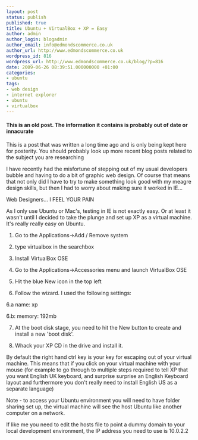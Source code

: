 ```yaml
---
layout: post
status: publish
published: true
title: Ubuntu + VirtualBox + XP = Easy
author: admin
author_login: blogadmin
author_email: info@edmondscommerce.co.uk
author_url: http://www.edmondscommerce.co.uk
wordpress_id: 816
wordpress_url: http://www.edmondscommerce.co.uk/blog/?p=816
date: 2009-06-26 08:39:51.000000000 +01:00
categories:
- ubuntu
tags:
- web design
- internet explorer
- ubuntu
- virtualbox
---
```

<div class="oldpost"><h4>This is an old post. The information it contains is probably out of date or innacurate</h4>
<p>
This is a post that was written a long time ago and is only being kept here for posterity.
You should probably look up more recent blog posts related to the subject you are researching
</p>
</div>
I have recently had the misfortune of stepping out of my usual developers bubble and having to do a bit of graphic web design. Of course that means that not only did I have to try to make something look good with my meagre design skills, but then I had to worry about making sure it worked in IE...

Web Designers... I FEEL YOUR PAIN

As I only use Ubuntu or Mac's, testing in IE is not exactly easy. Or at least it wasn't until I decided to take the plunge and set up XP as a virtual machine. It's really really easy on Ubuntu.

1. Go to the Applications->Add / Remove system

2. type virtualbox in the searchbox

3. Install VirtualBox OSE

4. Go to the Applications->Accessories menu and launch VirtualBox OSE

5. Hit the blue New icon in the top left

6. Follow the wizard. I used the following settings:

6.a name: xp

6.b: memory: 192mb

7. At the boot disk stage, you need to hit the New button to create and install a new 'boot disk'.

8. Whack your XP CD in the drive and install it. 

By default the right hand ctrl key is your key for escaping out of your virtual machine. This means that if you click on your virtual machine with your mouse (for example to go through to multiple steps required to tell XP that you want English UK keyboard, and surprise surprise an English Keyboard layout and furthermore you don't really need to install English US as a separate language)

Note - to access your Ubuntu environment you will need to have folder sharing set up, the virtual machine will see the host Ubuntu like another computer on a network.

If like me you need to edit the hosts file to point a dummy domain to your local development environment, the IP address you need to use is 10.0.2.2
